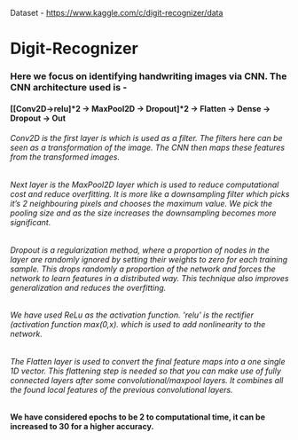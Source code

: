 Dataset - https://www.kaggle.com/c/digit-recognizer/data

# Digit-Recognizer

### Here we focus on identifying handwriting images via CNN. The CNN architecture used is  -

####   [[Conv2D->relu]*2 -> MaxPool2D -> Dropout]*2 -> Flatten -> Dense -> Dropout -> Out

###### Conv2D is the first layer is which is used as a filter. The filters here can be seen as a transformation of the image. The CNN then maps these features from the transformed images. 

###### Next layer is the MaxPool2D layer which is used to reduce computational cost and reduce overfitting. It is more like a downsampling filter which picks it’s 2 neighbouring pixels and chooses the maximum value. We pick the pooling size and as the size increases the downsampling becomes more significant.

###### Dropout is a regularization method, where a proportion of nodes in the layer are randomly ignored by setting their weights to zero for each training sample. This drops randomly a proportion of the network and forces the network to learn features in a distributed way. This technique also improves generalization and reduces the overfitting.

###### We have used ReLu as the activation function. 'relu' is the rectifier (activation function max(0,x). which is used to add nonlinearity to the network.

###### The Flatten layer is used to convert the final feature maps into a one single 1D vector. This flattening step is needed so that you can make use of fully connected layers after some convolutional/maxpool layers. It combines all the found local features of the previous convolutional layers.

#### We have considered epochs to be 2 to computational time, it can be increased to 30 for a higher accuracy.
